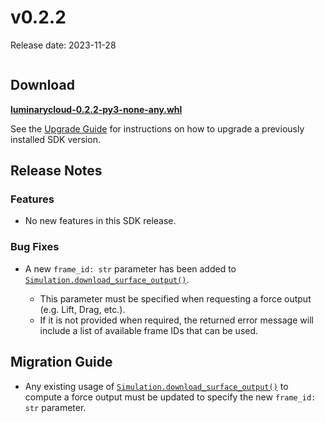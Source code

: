 # v0.2.2

Release date: 2023-11-28

```{include} ../early-access.md
```

## Download

**[luminarycloud-0.2.2-py3-none-any.whl](https://storage.googleapis.com/luminarycloud-learning/sample-projects/lc-sdk/api-files/luminarycloud-0.2.2-py3-none-any.whl)**

See the [Upgrade Guide](./index.md#upgrade-guide) for instructions on how to upgrade a previously
installed SDK version.

## Release Notes

### Features

- No new features in this SDK release.

### Bug Fixes

- A new `frame_id: str` parameter has been added to
[`Simulation.download_surface_output()`](#luminarycloud.simulation.Simulation.download_surface_output).

  - This parameter must be specified when requesting a force output (e.g. Lift,
  Drag, etc.).
  - If it is not provided when required, the returned error message will include
  a list of available frame IDs that can be used.

## Migration Guide

- Any existing usage of
[`Simulation.download_surface_output()`](#luminarycloud.simulation.Simulation.download_surface_output)
to compute a force output must be updated to specify the new `frame_id: str`
parameter.